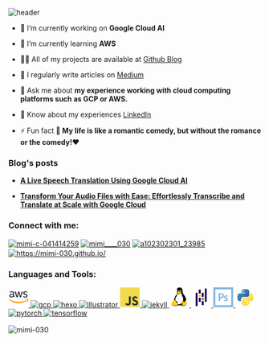 ![header](https://capsule-render.vercel.app/api?type=soft&color=fdbecc&height=100&section=header&text=Code%20with%20a%20smile%20and%20let%20your%20creativity%20run%20wild!%20🌈✨&fontSize=30&fontColor=ffffff)
- 🔭 I’m currently working on **Google Cloud AI**

- 🌱 I’m currently learning **AWS**

- 👨‍💻 All of my projects are available at [Github Blog](https://reurl.cc/7RVdz5)

- 📝 I regularly write articles on [Medium](https://medium.com/@a102302301_23985/)

- 💬 Ask me about **my experience working with cloud computing platforms such as GCP or AWS.**

- 📄 Know about my experiences [LinkedIn](https://www.linkedin.com/in/mimi-c/)

- ⚡ Fun fact **🌸 My life is like a romantic comedy, but without the romance or the comedy!❤️**

### Blog's posts
<ul>
    <li style="font-weight: bold;"><a href="https://mimi-030.github.io/2023/03/25/gcp-speech/"><strong>A Live Speech Translation Using Google Cloud AI</strong></a></li>
</ul>
<ul>
    <li style="font-weight: bold;"><a href="https://mimi-030.github.io/2023/03/25/Google-Cloud/"><strong>Transform Your Audio Files with Ease: Effortlessly Transcribe and Translate at Scale with Google Cloud</strong></a></li>
</ul>

<h3 align="left">Connect with me:</h3>
<p align="left">
<a href="https://linkedin.com/in/mimi-c-041414259" target="blank"><img align="center" src="https://raw.githubusercontent.com/rahuldkjain/github-profile-readme-generator/master/src/images/icons/Social/linked-in-alt.svg" alt="mimi-c-041414259" height="30" width="40" /></a>
<a href="https://instagram.com/mimi____030" target="blank"><img align="center" src="https://raw.githubusercontent.com/rahuldkjain/github-profile-readme-generator/master/src/images/icons/Social/instagram.svg" alt="mimi____030" height="30" width="40" /></a>
<a href="https://medium.com/@a102302301_23985" target="blank"><img align="center" src="https://raw.githubusercontent.com/rahuldkjain/github-profile-readme-generator/master/src/images/icons/Social/medium.svg" alt="a102302301_23985" height="30" width="40" /></a>
<a href="/https://mimi-030.github.io/" target="blank"><img align="center" src="https://raw.githubusercontent.com/rahuldkjain/github-profile-readme-generator/master/src/images/icons/Social/rss.svg" alt="https://mimi-030.github.io/" height="30" width="40" /></a>
</p>

<h3 align="left">Languages and Tools:</h3>
<p align="left"> <a href="https://aws.amazon.com" target="_blank" rel="noreferrer"> <img src="https://raw.githubusercontent.com/devicons/devicon/master/icons/amazonwebservices/amazonwebservices-original-wordmark.svg" alt="aws" width="40" height="40"/> </a> <a href="https://cloud.google.com" target="_blank" rel="noreferrer"> <img src="https://www.vectorlogo.zone/logos/google_cloud/google_cloud-icon.svg" alt="gcp" width="40" height="40"/> </a> <a href="hexo.io/" target="_blank" rel="noreferrer"> <img src="https://www.vectorlogo.zone/logos/hexoio/hexoio-icon.svg" alt="hexo" width="40" height="40"/> </a> <a href="https://www.adobe.com/in/products/illustrator.html" target="_blank" rel="noreferrer"> <img src="https://www.vectorlogo.zone/logos/adobe_illustrator/adobe_illustrator-icon.svg" alt="illustrator" width="40" height="40"/> </a> <a href="https://developer.mozilla.org/en-US/docs/Web/JavaScript" target="_blank" rel="noreferrer"> <img src="https://raw.githubusercontent.com/devicons/devicon/master/icons/javascript/javascript-original.svg" alt="javascript" width="40" height="40"/> </a> <a href="https://jekyllrb.com/" target="_blank" rel="noreferrer"> <img src="https://www.vectorlogo.zone/logos/jekyllrb/jekyllrb-icon.svg" alt="jekyll" width="40" height="40"/> </a> <a href="https://www.linux.org/" target="_blank" rel="noreferrer"> <img src="https://raw.githubusercontent.com/devicons/devicon/master/icons/linux/linux-original.svg" alt="linux" width="40" height="40"/> </a> <a href="https://pandas.pydata.org/" target="_blank" rel="noreferrer"> <img src="https://raw.githubusercontent.com/devicons/devicon/2ae2a900d2f041da66e950e4d48052658d850630/icons/pandas/pandas-original.svg" alt="pandas" width="40" height="40"/> </a> <a href="https://www.photoshop.com/en" target="_blank" rel="noreferrer"> <img src="https://raw.githubusercontent.com/devicons/devicon/master/icons/photoshop/photoshop-line.svg" alt="photoshop" width="40" height="40"/> </a> <a href="https://www.python.org" target="_blank" rel="noreferrer"> <img src="https://raw.githubusercontent.com/devicons/devicon/master/icons/python/python-original.svg" alt="python" width="40" height="40"/> </a> <a href="https://pytorch.org/" target="_blank" rel="noreferrer"> <img src="https://www.vectorlogo.zone/logos/pytorch/pytorch-icon.svg" alt="pytorch" width="40" height="40"/> </a> <a href="https://www.tensorflow.org" target="_blank" rel="noreferrer"> <img src="https://www.vectorlogo.zone/logos/tensorflow/tensorflow-icon.svg" alt="tensorflow" width="40" height="40"/> </a> </p>

<p><img align="center" src="https://github-readme-stats.vercel.app/api/top-langs?username=mimi-030&show_icons=true&locale=en&layout=compact" alt="mimi-030" /></p>
